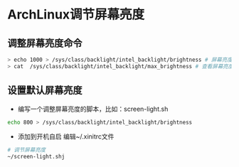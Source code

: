 # ArchLinux调节屏幕亮度

## 调整屏幕亮度命令

```bash
> echo 1000 > /sys/class/backlight/intel_backlight/brightness # 屏幕亮度调到1000
> cat  /sys/class/backlight/intel_backlight/max_brightness # 查看屏幕亮度最大值
```
##  设置默认屏幕亮度
+ 编写一个调整屏幕亮度的脚本，比如：screen-light.sh

```bash
echo 800 > /sys/class/backlight/intel_backlight/brightness
```
+ 添加到开机自启
编辑~/.xinitrc文件
```bash
# 调节屏幕亮度
~/screen-light.shj
```

